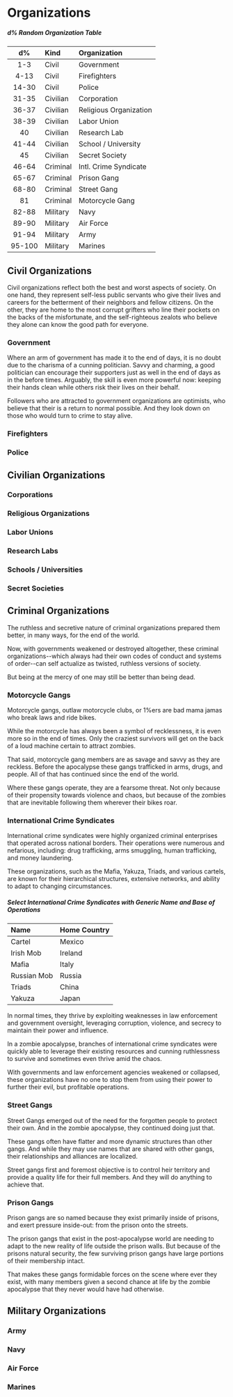 # Organizations

##### d% Random Organization Table
| d% | Kind | Organization |
| :-: | :- | :- |
|  1-3  |  Civil | Government
|  4-13  |  Civil | Firefighters
|  14-30 |  Civil | Police
|  31-35  |  Civilian | Corporation
|  36-37  |  Civilian | Religious Organization
|  38-39  |  Civilian | Labor Union
|  40  |  Civilian | Research Lab
|  41-44  |  Civilian | School / University
|  45  |  Civilian | Secret Society
|  46-64  |  Criminal | Intl. Crime Syndicate
|  65-67  |  Criminal | Prison Gang
|   68-80 |  Criminal | Street Gang
| 81 |  Criminal | Motorcycle Gang
| 82-88  |  Military | Navy
|   89-90 |  Military | Air Force
|   91-94 |  Military | Army
|  95-100  |  Military | Marines

## Civil Organizations

Civil organizations reflect both the best and worst aspects of society. On one hand, they represent self-less public servants who give their lives and careers for the betterment of their neighbors and fellow citizens. On the other, they are home to the most corrupt grifters who line their pockets on the backs of the misfortunate, and the self-righteous zealots who believe they alone can know the good path for everyone.

### Government
Where an arm of government has made it to the end of days, it is no doubt due to the charisma of a cunning politician. Savvy and charming, a good politician can encourage their supporters just as well in the end of days as in the before times. Arguably, the skill is even more powerful now: keeping their hands clean while others risk their lives on their behalf.

Followers who are attracted to government organizations are optimists, who believe that their is a return to normal possible. And they look down on those who would turn to crime to stay alive.

### Firefighters


### Police



## Civilian Organizations

### Corporations 

### Religious Organizations

### Labor Unions

### Research Labs

### Schools / Universities

### Secret Societies 


## Criminal Organizations
The ruthless and secretive nature of criminal organizations prepared them better, in many ways, for the end of the world. 

Now, with governments weakened or destroyed altogether, these criminal organizations--which always had their own codes of conduct and systems of order--can self actualize as twisted, ruthless versions of society.

But being at the mercy of one may still be better than being dead.

### Motorcycle Gangs
Motorcycle gangs, outlaw motorcycle clubs, or 1%ers are bad mama jamas who break laws and ride bikes.

While the motorcycle has always been a symbol of recklessness, it is even more so in the end of times. Only the craziest survivors will get on the back of a loud machine certain to attract zombies.

That said, motorcycle gang members are as savage and savvy as they are reckless. Before the apocalypse these gangs trafficked in arms, drugs, and people. All of that has continued since the end of the world.

Where these gangs operate, they are a fearsome threat. Not only because of their propensity towards violence and chaos, but because of the zombies that are inevitable following them wherever their bikes roar.

### International Crime Syndicates
International crime syndicates were highly organized criminal enterprises that operated across national borders. Their operations were numerous and nefarious, including: drug trafficking, arms smuggling, human trafficking, and money laundering. 

These organizations, such as the Mafia, Yakuza, Triads, and various cartels, are known for their hierarchical structures, extensive networks, and ability to adapt to changing circumstances. 

##### Select International Crime Syndicates with Generic Name and Base of Operations
| Name | Home Country |
| :- | :- | 
| Cartel | Mexico
| Irish Mob | Ireland
| Mafia | Italy
| Russian Mob | Russia
| Triads | China
| Yakuza | Japan

In normal times, they thrive by exploiting weaknesses in law enforcement and government oversight, leveraging corruption, violence, and secrecy to maintain their power and influence.

In a zombie apocalypse, branches of international crime syndicates were quickly able to leverage their existing resources and cunning ruthlessness to survive and sometimes even thrive amid the chaos. 

With governments and law enforcement agencies weakened or collapsed, these organizations have no one to stop them from using their power to further their evil, but profitable operations.

### Street Gangs

Street Gangs emerged out of the need for the forgotten people to protect their own. And in the zombie apocalypse, they continued doing just that.

These gangs often have flatter and more dynamic structures than other gangs. And while they may use names that are shared with other gangs, their relationships and alliances are localized.

Street gangs first and foremost objective is to control heir territory and provide a quality life for their full members. And they will do anything to achieve that.

### Prison Gangs

Prison gangs are so named because they exist primarily inside of prisons, and exert pressure inside-out: from the prison onto the streets.

The prison gangs that exist in the post-apocalypse world are needing to adapt to the new reality of life outside the prison walls. But because of the prisons natural security, the few surviving prison gangs have large portions of their membership intact.

That makes these gangs formidable forces on the scene where ever they exist, with many members given a second chance at life by the zombie apocalypse that they never would have had otherwise.


## Military Organizations

### Army
### Navy
### Air Force
### Marines